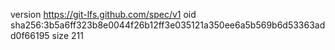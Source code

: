 version https://git-lfs.github.com/spec/v1
oid sha256:3b5a6ff323b8e0044f26b12ff3e035121a350ee6a5b569b6d53363add0f66195
size 211
